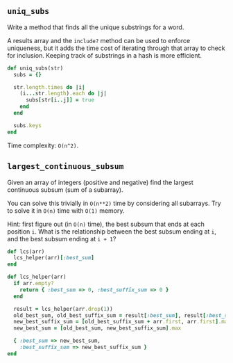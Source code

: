 ## `uniq_subs`

Write a method that finds all the unique substrings for a word.

A results array and the `include?` method can be used to enforce
uniqueness, but it adds the time cost of iterating through that array
to check for inclusion. Keeping track of substrings in a hash is more
efficient.

```ruby
def uniq_subs(str)
  subs = {}

  str.length.times do |i|
    (i...str.length).each do |j|
      subs[str[i..j]] = true
    end
  end

  subs.keys
end
```

Time complexity: `O(n^2)`.

## `largest_continuous_subsum`

Given an array of integers (positive and negative) find the largest
continuous subsum (sum of a subarray).

You can solve this trivially in `O(n**2)` time by considering all
subarrays. Try to solve it in `O(n)` time with `O(1)` memory.

Hint: first figure out (in `O(n)` time), the best subsum that ends at
each position `i`. What is the relationship between the best subsum
ending at `i`, and the best subsum ending at `i + 1`?

```ruby
def lcs(arr)
  lcs_helper(arr)[:best_sum]
end

def lcs_helper(arr)
  if arr.empty?
    return { :best_sum => 0, :best_suffix_sum => 0 }
  end

  result = lcs_helper(arr.drop(1))
  old_best_sum, old_best_suffix_sum = result[:best_sum], result[:best_suffix_sum]
  new_best_suffix_sum = [old_best_suffix_sum + arr.first, arr.first].max
  new_best_sum = [old_best_sum, new_best_suffix_sum].max

  { :best_sum => new_best_sum,
    :best_suffix_sum => new_best_suffix_sum }
end
```
